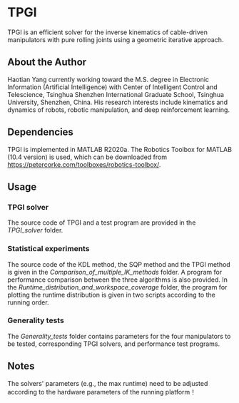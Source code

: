 # TPGI
TPGI is an efficient solver for the inverse kinematics of cable-driven manipulators with pure rolling joints using a geometric iterative approach.

##  About the Author
Haotian Yang currently working toward the M.S. degree in Electronic Information (Artificial Intelligence) with Center of Intelligent Control and Telescience, Tsinghua Shenzhen International Graduate School, Tsinghua University, Shenzhen, China. His research interests include kinematics and dynamics of robots, robotic manipulation, and deep reinforcement learning.

## Dependencies
TPGI is implemented in MATLAB R2020a. The Robotics Toolbox for MATLAB (10.4 version) is used, which can be downloaded from https://petercorke.com/toolboxes/robotics-toolbox/.

## Usage

### TPGI solver
The source code of TPGI and a test program are provided in the *TPGI_solver* folder.

### Statistical experiments
The source code of the KDL method, the SQP method and the TPGI method is given in the *Comparison_of_multiple_IK_methods* folder. A program for performance comparison between the three algorithms is also provided. In the *Runtime_distribution_and_workspace_coverage* folder, the program for plotting the runtime distribution is given in two scripts according to the running order.

### Generality tests
The *Generality_tests* folder contains parameters for the four manipulators to be tested, corresponding TPGI solvers, and performance test programs.

## Notes
The solvers' parameters (e.g., the max runtime) need to be adjusted according to the hardware parameters of the running platform！

